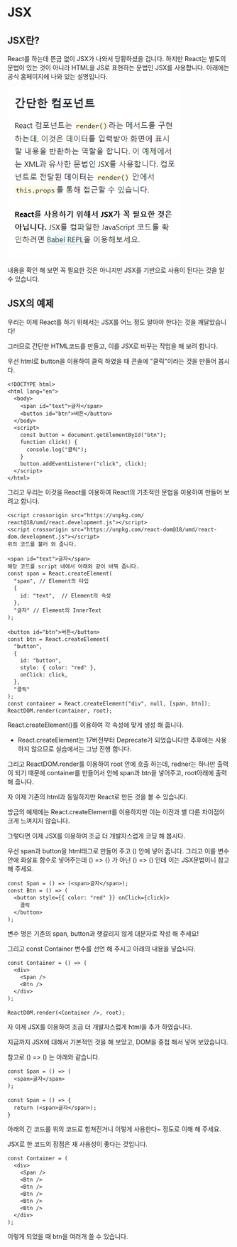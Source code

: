 # JSX

## JSX란?

React를 하는데 뜬금 없이 JSX가 나와서 당황하셨을 겁니다.
하지만 React는 별도의 문법이 있는 것이 아니라 HTML을 JS로 표현하는 문법인 JSX를 사용합니다.
아래에는 공식 홈페이지에 나와 있는 설명입니다.

![설명](./%EC%A0%9C%EB%AA%A9%20%EC%97%86%EC%9D%8C.png)

내용을 확인 해 보면 꼭 필요한 것은 아니지만 JSX를 기반으로 사용이 된다는 것을 알 수 있습니다.

## JSX의 예제

우리는 이제 React를 하기 위해서는 JSX를 어느 정도 알아야 한다는 것을 깨달았습니다!

그러므로 간단한 HTML코드를 만들고, 이를 JSX로 바꾸는 작업을 해 보려 합니다.

우선 html로 button을 이용하여 클릭 하였을 때 콘솔에 "클릭"이라는 것을 만들어 봅시다.

```
<!DOCTYPE html>
<html lang="en">
  <body>
    <span id="text">글자</span>
    <button id="btn">버튼</button>
  </body>
  <script>
    const button = document.getElementById("btn");
    function click() {
      console.log("클릭");
    }
    button.addEventListener("click", click);
  </script>
</html>
```

그리고 우리는 이것을 React를 이용하여 React의 기초적인 문법을 이용하여 만들어 보려고 합니다.

```
<script crossorigin src="https://unpkg.com/ react@18/umd/react.development.js"></script>
<script crossorigin src="https://unpkg.com/react-dom@18/umd/react-dom.development.js"></script>
위의 코드를 불러 와 줍니다.

<span id="text">글자</span>
해당 코드를 script 내에서 아래와 같이 바꿔 줍니다.
const span = React.createElement(
  "span", // Element의 타입
  {
    id: "text",  // Element의 속성
  },
  "글자" // Element의 InnerText
);

<button id="btn">버튼</button>
const btn = React.createElement(
  "button",
  {
    id: "button",
    style: { color: "red" },
    onClick: click,
  },
  "클릭"
);
const container = React.createElement("div", null, [span, btn]);
ReactDOM.render(container, root);
```

React.createElement()를 이용하여 각 속성에 맞게 생성 해 줍니다.

- React.createElement는 17버전부터 Deprecate가 되었습니다만 추후에는 사용하지 않으므로 실습에서는 그냥 진행 합니다.

그리고 ReactDOM.render를 이용하여 root 안에 호출 하는데, redner는 하나만 출력이 되기 때문에 container를 만들어서 안에 span과 btn을 넣어주고, root아래에 출력 해 줍니다.

자 이제 기존의 html과 동일하지만 React로 만든 것을 볼 수 있습니다.

방금의 예제에는 React.createElement를 이용하지만 이는 이전과 별 다른 차이점이 크게 느껴지지 않습니다.

그렇다면 이제 JSX를 이용하여 조금 더 개발자스럽게 코딩 해 봅시다.

우선 span과 button을 html태그로 만들어 주고 () 안에 넣어 줍니다.
그리고 이를 변수 안에 화살표 함수로 넣어주는데 () => {} 가 아닌 () => () 인데 이는 JSX문법이니 참고 해 주세요.

```
const Span = () => (<span>글자</span>);
const Btn = () => (
  <button style={{ color: "red" }} onClick={click}>
    클릭
  </button>
);
```

변수 명은 기존의 span, button과 햇갈리지 않게 대문자로 작성 해 주세요!

그리고 const Container 변수를 선언 해 주시고 아래의 내용을 넣습니다.

```
const Container = () => (
  <div>
    <Span />
    <Btn />
  </div>
);

ReactDOM.render(<Container />, root);
```

자 이제 JSX를 이용하여 조금 더 개발자스럽게 html을 추가 하였습니다.

지금까지 JSX에 대해서 기본적인 것을 해 보았고, DOM을 중첩 해서 넣어 보았습니다.

참고로 () => () 는 아래와 같습니다.

```
const Span = () => (
  <span>글자</span>
);

const Span = () => {
  return (<span>글자</span>);
}
```

아래의 긴 코드를 위의 코드로 합쳐진거니 이렇게 사용한다~ 정도로 이해 해 주세요.

JSX로 한 코드의 장점은 재 사용성이 좋다는 것입니다.

```
const Container = (
  <div>
    <Span />
    <Btn />
    <Btn />
    <Btn />
    <Btn />
    <Btn />
  </div>
);
```

이렇게 되었을 때 btn을 여러개 쓸 수 있습니다.
